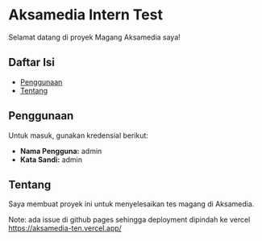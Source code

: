 # Aksamedia Intern Test

Selamat datang di proyek Magang Aksamedia saya!

## Daftar Isi

- [Penggunaan](#penggunaan)
- [Tentang](#tentang)

## Penggunaan

Untuk masuk, gunakan kredensial berikut:

- **Nama Pengguna:** admin
- **Kata Sandi:** admin

## Tentang

Saya membuat proyek ini untuk menyelesaikan tes magang di Aksamedia.

Note: ada issue di github pages sehingga deployment dipindah ke vercel https://aksamedia-ten.vercel.app/

